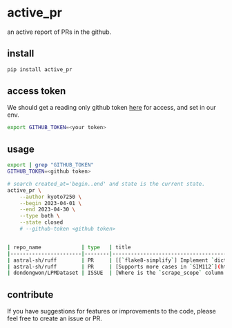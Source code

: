 # active_pr
an active report of PRs in the github.



## install
```bash
pip install active_pr
```

## access token
We should get a reading only github token [here](https://github.com/settings/tokens?type=beta) for access, and set in our env.
```bash
export GITHUB_TOKEN=<your token>
```


## usage
```bash
export | grep "GITHUB_TOKEN"
GITHUB_TOKEN=<github token>

# search created_at='begin..end' and state is the current state.
active_pr \
    --author kyoto7250 \
    --begin 2023-04-01 \
    --end 2023-04-30 \
    --type both \
    --state closed
    # --github-token <github token>


| repo_name             | type   | title                                                                                                                | created_at   | closed_at   |
|-----------------------|--------|----------------------------------------------------------------------------------------------------------------------|--------------|-------------|
| astral-sh/ruff        | PR     | [[`flake8-simplify`] Implement `dict-get-with-none-default` (`SIM910`)](https://github.com/astral-sh/ruff/pull/3874) | 2023-04-04   | 2023-04-04  |
| astral-sh/ruff        | PR     | [Supports more cases in `SIM112`](https://github.com/astral-sh/ruff/pull/3876)                                       | 2023-04-04   | 2023-04-04  |
| dondongwon/LPMDataset | ISSUE  | [Where is the `scrape_scope` column  at `raw_video_links.csv`?](https://github.com/dondongwon/LPMDataset/issues/3)   | 2023-04-25   | 2023-06-07  |

``````


## contribute
If you have suggestions for features or improvements to the code, please feel free to create an issue or PR.
